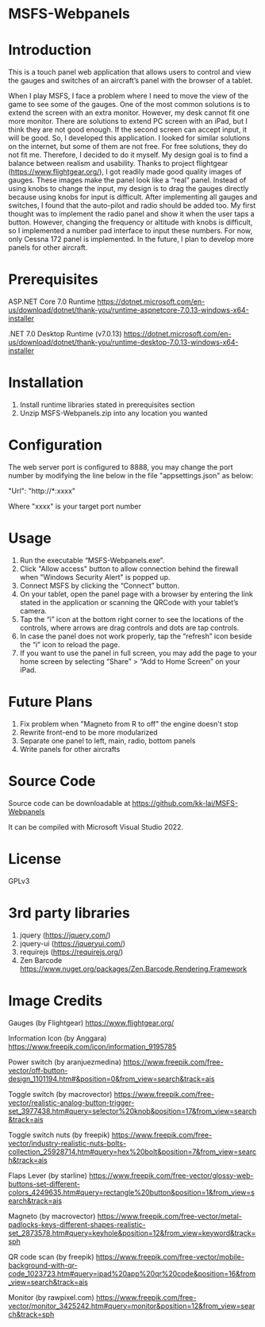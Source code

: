 # MSFS-Webpanels

Introduction
============
This is a touch panel web application that allows users to control and view the gauges and switches of an aircraft’s panel with the browser of a tablet.

When I play MSFS, I face a problem where I need to move the view of the game to see some of the gauges. One of the most common solutions is to extend the screen with an extra monitor. However, my desk cannot fit one more monitor. There are solutions to extend PC screen with an iPad, but I think they are not good enough. If the second screen can accept input, it will be good. So, I developed this application. I looked for similar solutions on the internet, but some of them are not free. For free solutions, they do not fit me. Therefore, I decided to do it myself. My design goal is to find a balance between realism and usability. Thanks to project flightgear (https://www.flightgear.org/), I got readily made good quality images of gauges. These images make the panel look like a “real” panel. Instead of using knobs to change the input, my design is to drag the gauges directly because using knobs for input is difficult. After implementing all gauges and switches, I found that the auto-pilot and radio should be added too. My first thought was to implement the radio panel and show it when the user taps a button. However, changing the frequency or altitude with knobs is difficult, so I implemented a number pad interface to input these numbers. For now, only Cessna 172 panel is implemented. In the future, I plan to develop more panels for other aircraft.

Prerequisites
=============
ASP.NET Core 7.0 Runtime
https://dotnet.microsoft.com/en-us/download/dotnet/thank-you/runtime-aspnetcore-7.0.13-windows-x64-installer

.NET 7.0 Desktop Runtime (v7.0.13)
https://dotnet.microsoft.com/en-us/download/dotnet/thank-you/runtime-desktop-7.0.13-windows-x64-installer

Installation
============
1. Install runtime libraries stated in prerequisites section
2. Unzip MSFS-Webpanels.zip into any location you wanted

Configuration
=============
The web server port is configured to 8888, you may change the port number by modifying the line below in the file "appsettings.json" as below:

"Url": "http://*:xxxx"

Where "xxxx" is your target port number
 
Usage
=====
1. Run the executable “MSFS-Webpanels.exe”.
2. Click "Allow access" button to allow connection behind the firewall when "Windows Security Alert" is popped up.
3. Connect MSFS by clicking the “Connect” button.
4. On your tablet, open the panel page with a browser by entering the link stated in the application or scanning the QRCode with your tablet’s camera.
5. Tap the “i” icon at the bottom right corner to see the locations of the controls, where arrows are drag controls and dots are tap controls.
6. In case the panel does not work properly, tap the “refresh” icon beside the “i” icon to reload the page.
7. If you want to use the panel in full screen, you may add the page to your home screen by selecting “Share” > “Add to Home Screen” on your iPad.

Future Plans
============
1. Fix problem when "Magneto from R to off" the engine doesn't stop
2. Rewrite front-end to be more modularized
3. Separate one panel to left, main, radio, bottom panels
4. Write panels for other aircrafts

Source Code
===========
Source code can be downloadable at https://github.com/kk-lai/MSFS-Webpanels 

It can be compiled with Microsoft Visual Studio 2022.

License
=======
GPLv3

3rd party libraries
===================
1. jquery (https://jquery.com/)
2. jquery-ui (https://jqueryui.com/)
3. requirejs (https://requirejs.org/)
4. Zen Barcode https://www.nuget.org/packages/Zen.Barcode.Rendering.Framework

Image Credits
=============
Gauges (by Flightgear)
https://www.flightgear.org/

Information Icon (by Anggara)
https://www.freepik.com/icon/information_9195785 

Power switch (by aranjuezmedina)
https://www.freepik.com/free-vector/off-button-design_1101194.htm#&position=0&from_view=search&track=ais

Toggle switch (by macrovector)
https://www.freepik.com/free-vector/realistic-analog-button-trigger-set_3977438.htm#query=selector%20knob&position=17&from_view=search&track=ais

Toggle switch nuts (by freepik)
https://www.freepik.com/free-vector/industry-realistic-nuts-bolts-collection_25928714.htm#query=hex%20bolt&position=7&from_view=search&track=ais

Flaps Lever (by starline)
https://www.freepik.com/free-vector/glossy-web-buttons-set-different-colors_4249635.htm#query=rectangle%20button&position=1&from_view=search&track=ais

Magneto (by macrovector)
https://www.freepik.com/free-vector/metal-padlocks-keys-different-shapes-realistic-set_2873578.htm#query=keyhole&position=12&from_view=keyword&track=sph

QR code scan (by freepik)
https://www.freepik.com/free-vector/mobile-background-with-qr-code_1023723.htm#query=ipad%20app%20qr%20code&position=16&from_view=search&track=ais

Monitor (by rawpixel.com)
https://www.freepik.com/free-vector/monitor_3425242.htm#query=monitor&position=12&from_view=search&track=sph